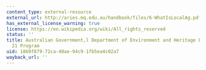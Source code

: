 ```yaml
---
content_type: external-resource
external_url: http://aries.mq.edu.au/handbook/files/6-WhatIsLocalAg.pdf
has_external_license_warning: true
license: https://en.wikipedia.org/wiki/All_rights_reserved
status: ''
title: Australian Government,l Department of Environment and Heritage Local Agenda
  21 Program
uid: 1869f879-72ca-40ae-94c9-1fb5ea4c02a7
wayback_url: ''
---
```

